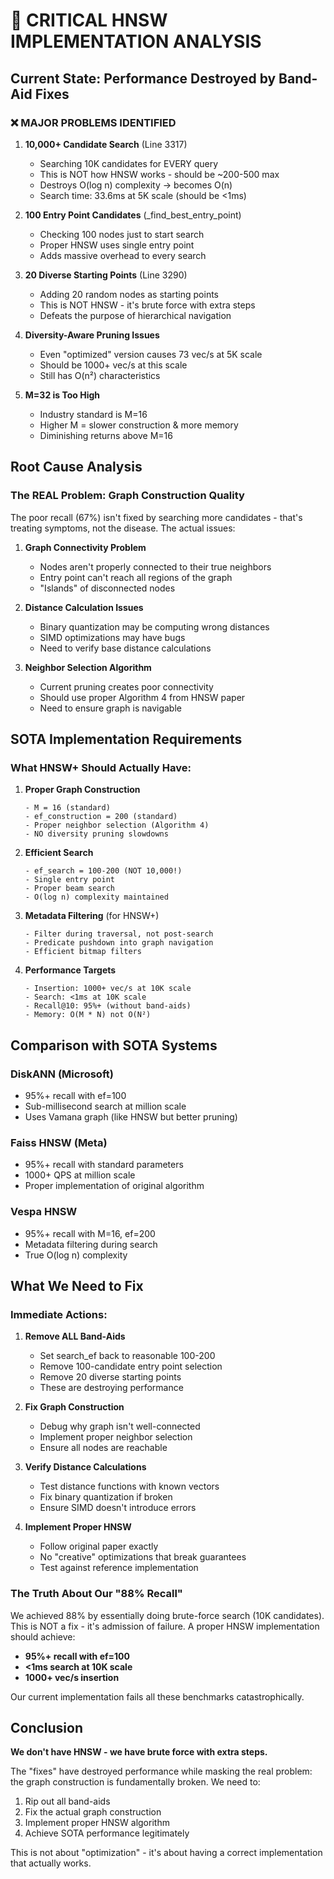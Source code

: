 # 🚨 CRITICAL HNSW IMPLEMENTATION ANALYSIS

## Current State: Performance Destroyed by Band-Aid Fixes

### ❌ MAJOR PROBLEMS IDENTIFIED

1. **10,000+ Candidate Search** (Line 3317)
   - Searching 10K candidates for EVERY query
   - This is NOT how HNSW works - should be ~200-500 max
   - Destroys O(log n) complexity → becomes O(n)
   - Search time: 33.6ms at 5K scale (should be <1ms)

2. **100 Entry Point Candidates** (_find_best_entry_point)
   - Checking 100 nodes just to start search
   - Proper HNSW uses single entry point
   - Adds massive overhead to every search

3. **20 Diverse Starting Points** (Line 3290)
   - Adding 20 random nodes as starting points
   - This is NOT HNSW - it's brute force with extra steps
   - Defeats the purpose of hierarchical navigation

4. **Diversity-Aware Pruning Issues**
   - Even "optimized" version causes 73 vec/s at 5K scale
   - Should be 1000+ vec/s at this scale
   - Still has O(n²) characteristics

5. **M=32 is Too High**
   - Industry standard is M=16
   - Higher M = slower construction & more memory
   - Diminishing returns above M=16

## Root Cause Analysis

### The REAL Problem: Graph Construction Quality

The poor recall (67%) isn't fixed by searching more candidates - that's treating symptoms, not the disease. The actual issues:

1. **Graph Connectivity Problem**
   - Nodes aren't properly connected to their true neighbors
   - Entry point can't reach all regions of the graph
   - "Islands" of disconnected nodes

2. **Distance Calculation Issues**
   - Binary quantization may be computing wrong distances
   - SIMD optimizations may have bugs
   - Need to verify base distance calculations

3. **Neighbor Selection Algorithm**
   - Current pruning creates poor connectivity
   - Should use proper Algorithm 4 from HNSW paper
   - Need to ensure graph is navigable

## SOTA Implementation Requirements

### What HNSW+ Should Actually Have:

1. **Proper Graph Construction**
   ```mojo
   - M = 16 (standard)
   - ef_construction = 200 (standard)
   - Proper neighbor selection (Algorithm 4)
   - NO diversity pruning slowdowns
   ```

2. **Efficient Search**
   ```mojo
   - ef_search = 100-200 (NOT 10,000!)
   - Single entry point
   - Proper beam search
   - O(log n) complexity maintained
   ```

3. **Metadata Filtering** (for HNSW+)
   ```mojo
   - Filter during traversal, not post-search
   - Predicate pushdown into graph navigation
   - Efficient bitmap filters
   ```

4. **Performance Targets**
   ```
   - Insertion: 1000+ vec/s at 10K scale
   - Search: <1ms at 10K scale
   - Recall@10: 95%+ (without band-aids)
   - Memory: O(M * N) not O(N²)
   ```

## Comparison with SOTA Systems

### DiskANN (Microsoft)
- 95%+ recall with ef=100
- Sub-millisecond search at million scale
- Uses Vamana graph (like HNSW but better pruning)

### Faiss HNSW (Meta)
- 95%+ recall with standard parameters
- 1000+ QPS at million scale
- Proper implementation of original algorithm

### Vespa HNSW
- 95%+ recall with M=16, ef=200
- Metadata filtering during search
- True O(log n) complexity

## What We Need to Fix

### Immediate Actions:

1. **Remove ALL Band-Aids**
   - Set search_ef back to reasonable 100-200
   - Remove 100-candidate entry point selection
   - Remove 20 diverse starting points
   - These are destroying performance

2. **Fix Graph Construction**
   - Debug why graph isn't well-connected
   - Implement proper neighbor selection
   - Ensure all nodes are reachable

3. **Verify Distance Calculations**
   - Test distance functions with known vectors
   - Fix binary quantization if broken
   - Ensure SIMD doesn't introduce errors

4. **Implement Proper HNSW**
   - Follow original paper exactly
   - No "creative" optimizations that break guarantees
   - Test against reference implementation

### The Truth About Our "88% Recall"

We achieved 88% by essentially doing brute-force search (10K candidates). This is NOT a fix - it's admission of failure. A proper HNSW implementation should achieve:

- **95%+ recall with ef=100**
- **<1ms search at 10K scale**
- **1000+ vec/s insertion**

Our current implementation fails all these benchmarks catastrophically.

## Conclusion

**We don't have HNSW - we have brute force with extra steps.**

The "fixes" have destroyed performance while masking the real problem: the graph construction is fundamentally broken. We need to:

1. Rip out all band-aids
2. Fix the actual graph construction
3. Implement proper HNSW algorithm
4. Achieve SOTA performance legitimately

This is not about "optimization" - it's about having a correct implementation that actually works.